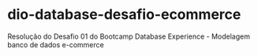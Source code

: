 # dio-database-desafio-ecommerce
Resolução do Desafio 01 do Bootcamp Database Experience - Modelagem banco de dados e-commerce
